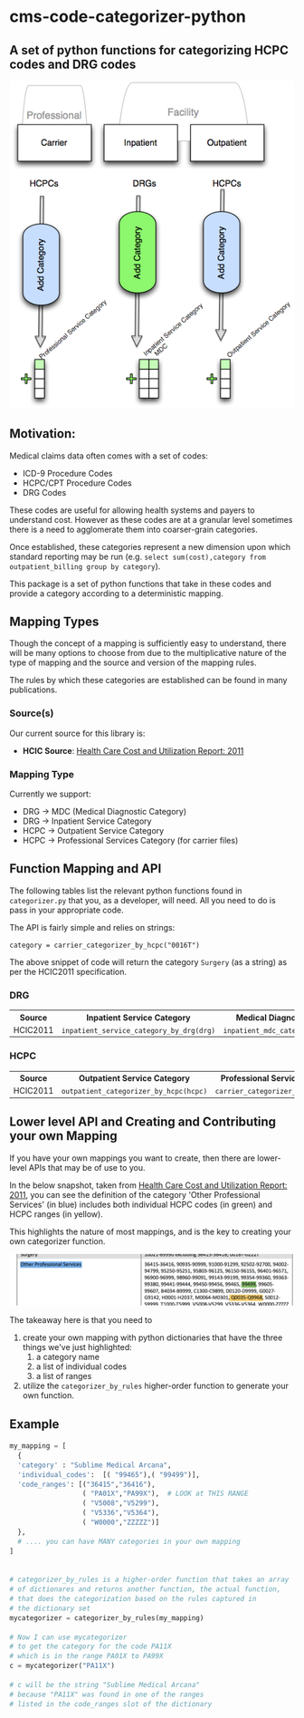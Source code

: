 # cms-code-categorizer-python
##  A set of python functions for categorizing HCPC codes and DRG codes

![ explanation ](cms-categorizer.png)

## Motivation:
Medical claims data often comes with a set of codes:
  * ICD-9 Procedure Codes
  * HCPC/CPT Procedure Codes
  * DRG Codes

These codes are useful for allowing health systems and payers to understand cost.
However as these codes are at a granular level sometimes there is a need to agglomerate
them into coarser-grain categories.

Once established, these categories represent a new dimension upon which standard reporting
may be run (e.g. `select sum(cost),category from outpatient_billing group by category`).

This package is a set of python functions that take in these codes and provide
a category according to a deterministic mapping.

## Mapping Types
Though the concept of a mapping is sufficiently easy to understand, there will
be many options to choose from due to the multiplicative nature of the type of mapping
and the source and version of the mapping rules.

The rules by which these categories are established can be found in many publications.  

### Source(s)
Our current source for this library is: 
  * **HCIC Source**:  [Health Care Cost and Utilization Report: 2011](http://www.healthcostinstitute.org/files/HCCI_HCCUR2011_Methodology.pdf)

### Mapping Type
Currently we support:
  * DRG -> MDC (Medical Diagnostic Category)
  * DRG -> Inpatient Service Category
  * HCPC -> Outpatient Service Category
  * HCPC -> Professional Services Category (for carrier files) 

## Function Mapping and API

The following tables list the relevant python functions found in `categorizer.py` that you, as a developer, will need.  All you need to do is pass in your appropriate code.

The API is fairly simple and relies on strings:
```
category = carrier_categorizer_by_hcpc("0016T")
```

The above snippet of code will return the category `Surgery` (as a string) as per the HCIC2011 specification.

### DRG
<table>
  <th>Source</th>
  <th>Inpatient Service Category</th>
  <th>Medical Diagnostic Category</th>
  <tr>
    <td>HCIC2011</td>
    <td><code>inpatient_service_category_by_drg(drg)</code></td>
    <td><code>inpatient_mdc_category_by_drg(drg)</code></td>
  </tr>
</table>

### HCPC
<table>
  <th>Source</th>
  <th>Outpatient Service Category</th>
  <th>Professional Services Category</th>
  <tr>
    <td>HCIC2011</td>
    <td><code>outpatient_categorizer_by_hcpc(hcpc)</code></td>
    <td><code>carrier_categorizer_by_hcpc(hcpc)</code></td>
  </tr>
</table>

## Lower level API and Creating and Contributing your own Mapping
If you have your own mappings you want to create, then there are lower-level APIs that may be of use to you.

In the below snapshot, taken from [Health Care Cost and Utilization Report: 2011](http://www.healthcostinstitute.org/files/HCCI_HCCUR2011_Methodology.pdf), you can see the definition of the category 'Other Professional Services' (in blue) includes both individual HCPC codes (in green) and HCPC ranges (in yellow).  

This highlights the nature of most mappings, and is the key to creating your own categorizer function.

![ yourown ](creating-your-own.png)

The takeaway here is that you need to 

1. create your own mapping with python dictionaries that have the three things we've just highlighted:
    1. a category name
    2. a list of individual codes
    3. a list of ranges
2. utilize the `categorizer_by_rules` higher-order function to generate your own function.

## Example

```python
my_mapping = [
  {
  'category' : "Sublime Medical Arcana",
  'individual_codes':  [( "99465"),( "99499")],
  'code_ranges': [("36415","36416"),
                  ( "PA01X","PA99X"),  # LOOK at THIS RANGE
                  ( "V5008","V5299"),
                  ( "V5336","V5364"),
                  ( "W0000","ZZZZZ")]
  },
  # .... you can have MANY categories in your own mapping
]


# categorizer_by_rules is a higher-order function that takes an array
# of dictionares and returns another function, the actual function,
# that does the categorization based on the rules captured in
# the dictionary set
mycategorizer = categorizer_by_rules(my_mapping)

# Now I can use mycategorizer 
# to get the category for the code PA11X
# which is in the range PA01X to PA99X
c = mycategorizer("PA11X")

# c will be the string "Sublime Medical Arcana"
# because "PA11X" was found in one of the ranges 
# listed in the code_ranges slot of the dictionary
```
